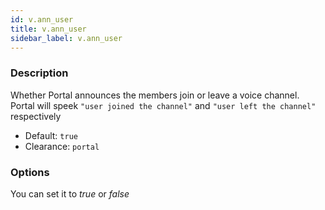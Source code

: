 ```yaml
---
id: v.ann_user
title: v.ann_user
sidebar_label: v.ann_user
---
```


### Description

Whether Portal announces the members join or leave a voice channel. Portal will speek `"user joined the channel"` and `"user left the channel"` respectively

* Default: `true`
* Clearance: `portal`

### Options

You can set it to _true_ or _false_